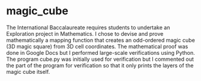 # magic_cube

The International Baccalaureate requires students to undertake an Exploration project in Mathematics. I chose to devise and prove mathematically a mapping function that creates an odd-ordered magic cube (3D magic square) from 3D cell coordinates. The mathematical proof was done in Google Docs but I performed large-scale verifications using Python. The program cube.py was initially used for verification but I commented out the part of the program for verification so that it only prints the layers of the magic cube itself.
